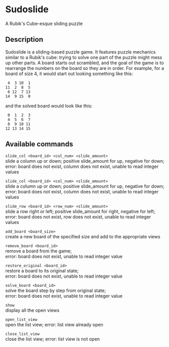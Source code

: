 Sudoslide
===============================

A Rubik's Cube-esque sliding puzzle

Description
-------------------------------
Sudoslide is a sliding-based puzzle game. It features puzzle mechanics similar
to a Rubik's cube: trying to solve one part of the puzzle might mess up other
parts. A board starts out scrambled, and the goal of the game is to rearrange 
the numbers on the board so they are in order. For example, 
for a board of size 4, it would start out looking something like this:  

     4  3 10  1  
    11  2  8  5  
     6 12  7 13  
    14  9 15  0  

and the solved board would look like this:  

     0  1  2  3  
     4  5  6  7  
     8  9 10 11  
    12 13 14 15  

Available commands
-------------------------------
``` slide_col <board_id> <col_num> <slide_amount> ```  
  slide a column up or down; positive slide_amount for up, negative for down;  
  error: board does not exist, column does not exist, unable to read integer 
  values

``` slide_col <board_id> <col_num> <slide_amount> ```  
  slide a column up or down; positive slide_amount for up, negative for down;  
  error: board does not exist, column does not exist, unable to read integer 
  values  

``` slide_row <board_id> <row_num> <slide_amount> ```  
  slide a row right or left; positive slide_amount for right, negative 
  for left;  
  error: board does not exist, row does not exist, unable to read integer 
  values  

``` add_board <board_size> ```  
  create a new board of the specified size and add to the appropriate views  

``` remove_board <board_id> ```  
  remove a board from the game;  
  error: board does not exist, unable to read integer value  

``` restore_original <board_id> ```  
  restore a board to its original state;  
  error: board does not exist, unable to read integer value  

``` solve_board <board_id> ```  
  solve the board step by step from original state;  
  error: board does not exist, unable to read integer value  

``` show ```  
  display all the open views  

``` open_list_view ```  
  open the list view; error: list view already open  

``` close_list_view ```  
  close the list view; error: list view is not open  
